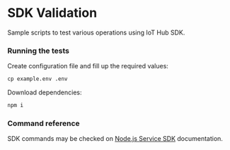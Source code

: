 # SDK Validation

Sample scripts to test various operations using IoT Hub SDK.

### Running the tests

Create configuration file and fill up the required values:

```s
cp example.env .env
```

Download dependencies:

```s
npm i
```

### Command reference

SDK commands may be checked on [Node.js Service SDK](https://docs.microsoft.com/en-us/javascript/api/azure-iothub/?view=azure-node-latest) documentation.